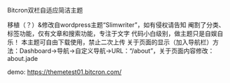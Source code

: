 Bitcron双栏自适应简洁主题

移植（？）&修改自wordpress主题“Slimwriter”，如有侵权请告知
阉割了分类、标签功能，仅有文章和搜索功能，专注于文字
代码小白级别，做主题只是自娱自乐！
本主题可自由下载使用，禁止二次上传
关于页面的显示（加入导航栏）方法：Dashboard→导航→自定义导航→URL：“/about”，关于页面内容修改：about.jade

demo: https://themetest01.bitcron.com/
